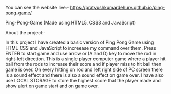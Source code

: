 You can see the website live:- https://pratyushkumardehury.github.io/ping-pong-game/

Ping-Pong-Game (Made using HTML5, CSS3 and JavaScript)


About the project:-

In this project I have created a basic version of Ping Pong Game using HTML CSS and JavaScript to increease my command over them.
Press ENTER to start game and use arrow or (A and D) key to move the rod in right-left direction.
This is a single player computer game where a player hit ball from the rods to increase their score and if player miss to hit ball then game is over.
On every hitting on rod and left right side of PC screen there is a sound effect and there is also a sound effect on game over.
I have also use LOCAL STORAGE to store the highest score that the player made and show alert on game start and on game over.
